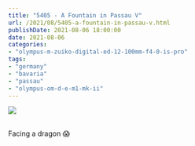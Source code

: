 ```yaml
---
title: "5405 - A Fountain in Passau V"
url: /2021/08/5405-a-fountain-in-passau-v.html
publishDate: 2021-08-06 18:00:00
date: 2021-08-06
categories:
- "olympus-m-zuiko-digital-ed-12-100mm-f4-0-is-pro"
tags:
- "germany"
- "bavaria"
- "passau"
- "olympus-om-d-e-m1-mk-ii"
---
```

<div class="container">
<div class="center"><a target="_blank" href="https://d25zfm9zpd7gm5.cloudfront.net/1200x1200/2019/20190621_085551_lr.jpg"><img class="webfeedsFeaturedVisual" src="https://d25zfm9zpd7gm5.cloudfront.net/0600x0600/2019/20190621_085551_lr.jpg" /></a></div>
</div>
<br />

Facing a dragon :scream:

